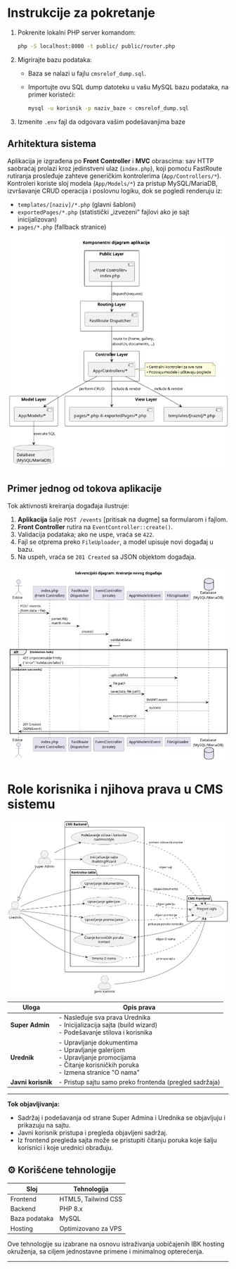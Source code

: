 # Instrukcije za pokretanje

1. Pokrenite lokalni PHP server komandom:

   ```bash
   php -S localhost:8000 -t public/ public/router.php
   ```

2. Migrirajte bazu podataka:

   - Baza se nalazi u fajlu `cmsrelof_dump.sql`.
   - Importujte ovu SQL dump datoteku u vašu MySQL bazu podataka, na primer koristeći:

     ```bash
     mysql -u korisnik -p naziv_baze < cmsrelof_dump.sql
     ```

3. Izmenite `.env` fajl da odgovara vašim podešavanjima baze

## Arhitektura sistema

Aplikacija je izgrađena po **Front Controller** i **MVC** obrascima: sav HTTP saobraćaj prolazi kroz jedinstveni ulaz (`index.php`), koji pomoću FastRoute rutiranja prosleđuje zahteve generičkim kontrolerima (`App/Controllers/*`). Kontroleri koriste sloj modela (`App/Models/*`) za pristup MySQL/MariaDB, izvršavanje CRUD operacija i poslovnu logiku, dok se pogledi renderuju iz:

- `templates/[naziv]/*.php` (glavni šabloni)
- `exportedPages/*.php` (statistički „izvezeni“ fajlovi ako je sajt inicijalizovan)
- `pages/*.php` (fallback stranice)

![Komponentni dijagram](out/diagram2/diagram2.png)

## Primer jednog od tokova aplikacije

Tok aktivnosti kreiranja događaja ilustruje:

1. **Aplikacija** šalje `POST /events` [pritisak na dugme] sa formularom i fajlom.
2. **Front Controller** rutira na `EventController::create()`.
3. Validacija podataka; ako ne uspe, vraća se `422`.
4. Fajl se otprema preko `FileUploader`, a model upisuje novi događaj u bazu.
5. Na uspeh, vraća se `201 Created` sa JSON objektom događaja.

![Dijagram aktivnosti](out/diagram3/diagram3.png)

# Role korisnika i njihova prava u CMS sistemu

![Dijagram aktivnosti](out/diagram/diagram.png)

| Uloga              | Opis prava                                                                                                                                      |
| ------------------ | ----------------------------------------------------------------------------------------------------------------------------------------------- |
| **Super Admin**    | - Nasleđuje sva prava Urednika<br>- Inicijalizacija sajta (build wizard)<br>- Podešavanje stilova i korisnika                                   |
| **Urednik**        | - Upravljanje dokumentima<br>- Upravljanje galerijom<br>- Upravljanje promocijama<br>- Čitanje korisničkih poruka<br>- Izmena stranice "O nama" |
| **Javni korisnik** | - Pristup sajtu samo preko frontenda (pregled sadržaja)                                                                                         |

---

**Tok objavljivanja:**

- Sadržaj i podešavanja od strane Super Admina i Urednika se objavljuju i prikazuju na sajtu.
- Javni korisnik pristupa i pregleda objavljeni sadržaj.
- Iz frontend pregleda sajta može se pristupiti čitanju poruka koje šalju korisnici i koje urednici obrađuju.

## ⚙️ Korišćene tehnologije

| Sloj          | Tehnologija         |
| ------------- | ------------------- |
| Frontend      | HTML5, Tailwind CSS |
| Backend       | PHP 8.x             |
| Baza podataka | MySQL               |
| Hosting       | Optimizovano za VPS |

Ove tehnologije su izabrane na osnovu istraživanja uobičajenih IBK hosting okruženja, sa ciljem jednostavne primene i minimalnog opterećenja.

---
